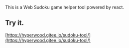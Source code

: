 This is a Web Sudoku game helper tool powered by react.

## Try it.

[https://hyperwood.gitee.io/sudoku-tool/](https://hyperwood.gitee.io/sudoku-tool/)
